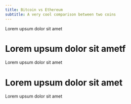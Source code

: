 ```yaml
---
title: Bitcoin vs Ethereum
subtitle: A very cool comparison between two coins
---
```


Lorem upsum dolor sit amet

# Lorem upsum dolor sit ametf

Lorem upsum dolor sit amet

# Lorem upsum dolor sit amet

Lorem upsum dolor sit amet
